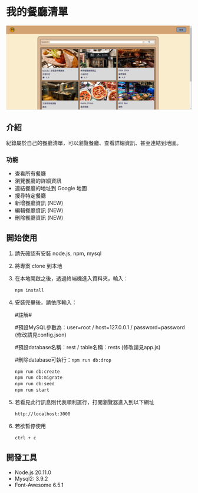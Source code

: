 # 我的餐廳清單

![Index page about Restaurant List](./public/img/C4M1_index.png)

## 介紹

紀錄屬於自己的餐廳清單，可以瀏覽餐廳、查看詳細資訊、甚至連結到地圖。

### 功能

- 查看所有餐廳
- 瀏覽餐廳的詳細資訊
- 連結餐廳的地址到 Google 地圖
- 搜尋特定餐廳
- 新增餐廳資訊 (NEW)
- 編輯餐廳資訊 (NEW)
- 刪除餐廳資訊 (NEW)

## 開始使用

1. 請先確認有安裝 node.js, npm, mysql
2. 將專案 clone 到本地
3. 在本地開啟之後，透過終端機進入資料夾，輸入：

   ```bash
   npm install
   ```

4. 安裝完畢後，請依序輸入：

   #註解#

   #預設MySQL參數為：user=root / host=127.0.0.1 / password=password (修改請見config.json)

   #預設database名稱：rest / table名稱：rests (修改請見app.js)

   #刪除database可執行：```npm run db:drop```

   ```bash
   npm run db:create
   npm run db:migrate
   npm run db:seed
   npm run start
   ```

5. 若看見此行訊息則代表順利運行，打開瀏覽器進入到以下網址

   ```bash
   http://localhost:3000
   ```

6. 若欲暫停使用

   ```bash
   ctrl + c
   ```

## 開發工具

- Node.js 20.11.0
- Mysql2: 3.9.2
- Font-Awesome 6.5.1